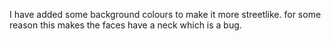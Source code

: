 I have added some background colours to make it more streetlike. for some reason this makes the faces have a neck which is a bug. 